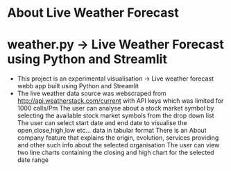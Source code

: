 # About Live Weather Forecast

# weather.py -> Live Weather Forecast using Python and Streamlit

- This project is an experimental visualisation -> Live weather forecast webb app built using Python and Streamlit
- The live weather data source was webscraped from http://api.weatherstack.com/current with API keys which was limited for 1000 calls/Pm
The user can analyse about a stock market symbol by selecting the available stock market symbols from the drop down list
The user can select start date and end date to visualise the open,close,high,low etc... data in tabular format
There is an About company feature that explains the origin, evolution, services providing and other such info about the selected
organisation
The user can view two line charts containing the closing and high chart for the selected date range
